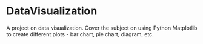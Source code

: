 # DataVisualization
A project on data visualization. Cover the subject on using Python Matplotlib to create different plots - bar chart, pie chart, diagram, etc.
